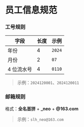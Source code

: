 # 员工信息规范

### 工号规则

| 字段       | 长度 | 示例   |
| ---------- | ---- | ------ |
| 年份       | 4    | `2024` |
| 月份       | 2    | `07`   |
| 4 位流水号 | 4    | `0110` |

> 示例：`2024120001`、`2024120011`

### 邮箱规则

格式：**全名首拼** + **\_neo** + **@163.com**

> 示例：`slh_neo@163.com`
